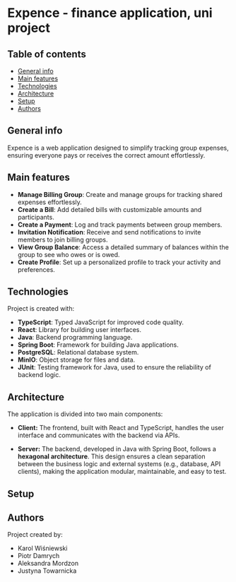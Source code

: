 # Expence - finance application, uni project

## Table of contents
* [General info](#general-info)
* [Main features](#main-features)
* [Technologies](#technologies)
* [Architecture](#architecture)
* [Setup](#setup)
* [Authors](#authors)

## General info
Expence is a web application designed to simplify tracking group expenses, ensuring everyone pays or receives the correct amount effortlessly.

## Main features
- **Manage Billing Group**: Create and manage groups for tracking shared expenses effortlessly.  
- **Create a Bill**: Add detailed bills with customizable amounts and participants.  
- **Create a Payment**: Log and track payments between group members.  
- **Invitation Notification**: Receive and send notifications to invite members to join billing groups.  
- **View Group Balance**: Access a detailed summary of balances within the group to see who owes or is owed.  
- **Create Profile**: Set up a personalized profile to track your activity and preferences.  


## Technologies
Project is created with:
- **TypeScript**: Typed JavaScript for improved code quality.  
- **React**: Library for building user interfaces.  
- **Java**: Backend programming language.  
- **Spring Boot**: Framework for building Java applications.  
- **PostgreSQL**: Relational database system.  
- **MinIO**: Object storage for files and data. 
- **JUnit**: Testing framework for Java, used to ensure the reliability of backend logic.  

  
## Architecture
The application is divided into two main components:  

- **Client:** The frontend, built with React and TypeScript, handles the user interface and communicates with the backend via APIs.  

- **Server:** The backend, developed in Java with Spring Boot, follows a **hexagonal architecture**. This design ensures a clean separation between the business logic and external systems (e.g., database, API clients), making the application modular, maintainable, and easy to test.

## Setup

## Authors
Project created by:
- Karol Wiśniewski
- Piotr Damrych
- Aleksandra Mordzon
- Justyna Towarnicka
